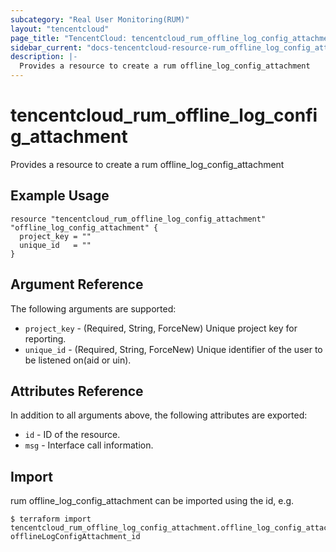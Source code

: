 ```yaml
---
subcategory: "Real User Monitoring(RUM)"
layout: "tencentcloud"
page_title: "TencentCloud: tencentcloud_rum_offline_log_config_attachment"
sidebar_current: "docs-tencentcloud-resource-rum_offline_log_config_attachment"
description: |-
  Provides a resource to create a rum offline_log_config_attachment
---
```


# tencentcloud_rum_offline_log_config_attachment

Provides a resource to create a rum offline_log_config_attachment

## Example Usage

```hcl
resource "tencentcloud_rum_offline_log_config_attachment" "offline_log_config_attachment" {
  project_key = ""
  unique_id   = ""
}
```

## Argument Reference

The following arguments are supported:

* `project_key` - (Required, String, ForceNew) Unique project key for reporting.
* `unique_id` - (Required, String, ForceNew) Unique identifier of the user to be listened on(aid or uin).

## Attributes Reference

In addition to all arguments above, the following attributes are exported:

* `id` - ID of the resource.
* `msg` - Interface call information.


## Import

rum offline_log_config_attachment can be imported using the id, e.g.
```
$ terraform import tencentcloud_rum_offline_log_config_attachment.offline_log_config_attachment offlineLogConfigAttachment_id
```


